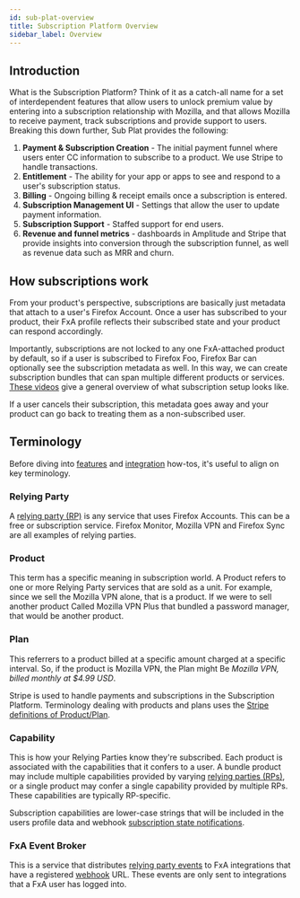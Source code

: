 ```yaml
---
id: sub-plat-overview
title: Subscription Platform Overview
sidebar_label: Overview
---
```


## Introduction

What is the Subscription Platform? Think of it as a catch-all name for a set of interdependent features that allow users to unlock premium value by entering into a subscription relationship with Mozilla, and that allows Mozilla to receive payment, track subscriptions and provide support to users. Breaking this down further, Sub Plat provides the following:

1. **Payment & Subscription Creation** - The initial payment funnel where users enter CC information to subscribe to a product. We use Stripe to handle transactions.
2. **Entitlement** - The ability for your app or apps to see and respond to a user's subscription status.
3. **Billing** - Ongoing billing & receipt emails once a subscription is entered.
4. **Subscription Management UI** - Settings that allow the user to update payment information.
5. **Subscription Support** - Staffed support for end users.
6. **Revenue and funnel metrics** - dashboards in Amplitude and Stripe that provide insights into conversion through the subscription funnel, as well as revenue data such as MRR and churn.

## How subscriptions work

From your product's perspective, subscriptions are basically just metadata that attach to a user's Firefox Account. Once a user has subscribed to your product, their FxA profile reflects their subscribed state and your product can respond accordingly.

Importantly, subscriptions are not locked to any one FxA-attached product by default, so if a user is subscribed to Firefox Foo, Firefox Bar can optionally see the subscription metadata as well. In this way, we can create subscription bundles that can span multiple different products or services. [These videos][videos] give a general overview of what subscription setup looks like.

If a user cancels their subscription, this metadata goes away and your product can go back to treating them as a non-subscribed user.

## Terminology

Before diving into [features](sub-plat-features.md) and [integration](../../process/integration-with-subscription-platform.md) how-tos, it's useful to align on key terminology.

### Relying Party

A [relying party (RP)][relying-party] is any service that uses Firefox Accounts. This can be a free or subscription service. Firefox Monitor, Mozilla VPN and Firefox Sync are all examples of relying parties.

### Product

 This term has a specific meaning in subscription world. A Product refers to one or more Relying Party services that are sold as a unit. For example, since we sell the Mozilla VPN alone, that is a product. If we were to sell another product Called Mozilla VPN Plus that bundled a password manager, that would be another product.

### Plan

This referrers to a product billed at a specific amount charged at a specific interval. So, if the product is Mozilla VPN, the Plan might Be *Mozilla VPN, billed monthly at $4.99 USD*.

Stripe is used to handle payments and subscriptions in the Subscription Platform. Terminology dealing with products and plans uses the [Stripe definitions of Product/Plan](https://stripe.com/docs/billing/subscriptions/products-and-plans).

### Capability

This is how your Relying Parties know they're subscribed. Each product is associated with the capabilities that it confers to a user. A bundle product may include multiple capabilities provided by varying [relying parties (RPs)][relying-party], or a single product may confer a single capability provided by multiple RPs. These capabilities are typically RP-specific.

Subscription capabilities are lower-case strings that will be included in the users profile data and webhook [subscription state notifications].

### FxA Event Broker

This is a service that distributes [relying party events] to FxA integrations that have a registered [webhook] URL. These events are only sent to integrations that a FxA user has logged into.

[relying party events]: https://github.com/mozilla/fxa/tree/main/packages/fxa-event-broker#relying-party-event-format
[videos]: https://mana.mozilla.org/wiki/display/FJT/Tutorial+Videos
[webhook]: https://en.wikipedia.org/wiki/Webhook
[subscription state notifications]: https://github.com/mozilla/fxa/tree/main/packages/fxa-event-broker#subscription-state-change
[relying-party]: https://en.wikipedia.org/wiki/Relying_party
